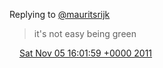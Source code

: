 Replying to [@mauritsrijk](https://twitter.com/mauritsrijk/status/132814644069937153)

> it's not easy being green

<img src="../../media/tweet.ico" width="12" /> [Sat Nov 05 16:01:59 +0000 2011](https://twitter.com/DromerDenker/status/132850154909859840)